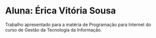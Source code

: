 # Aluna: Érica Vitória Sousa

 Trabalho apresentado para a matéria de Programação para Internet do curso de Gestão da Tecnologia da Informação.
 
